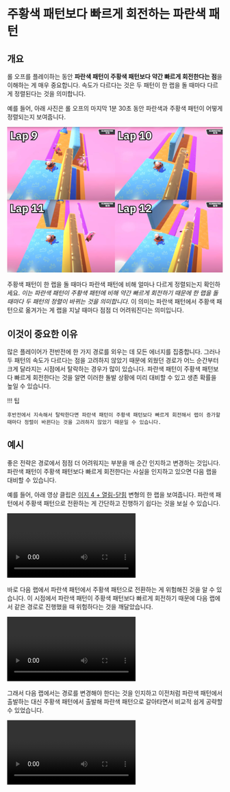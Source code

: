 # 주황색 패턴보다 빠르게 회전하는 파란색 패턴

## 개요

롤 오프를 플레이하는 동안 **파란색 패턴이 주황색 패턴보다 약간 빠르게 회전한다는 점**을 이해하는 게 매우 중요합니다. 속도가 다르다는 것은 두 패턴이 한 랩을 돌 때마다 다르게 정렬된다는 것을 의미합니다.

예를 들어, 아래 사진은 롤 오프의 마지막 1분 30초 동안 파란색과 주황색 패턴이 어떻게 정렬되는지 보여줍니다.

![Roll speed for last 4 laps](../images/getting-started/blue-spins-faster-than-orange/roll-speed-per-lap.jpg)

주황색 패턴이 한 랩을 돌 때마다 파란색 패턴에 비해 얼마나 다르게 정렬되는지 확인하세요. *이는 파란색 패턴이 주황색 패턴에 비해 약간 빠르게 회전하기 때문에 한 랩을 돌 때마다 두 패턴의 정렬이 바뀌는 것을 의미합니다.* 이 의미는 파란색 패턴에서 주황색 패턴으로 옮겨가는 게 랩을 지날 때마다 점점 더 어려워진다는 의미입니다.

## 이것이 중요한 이유

많은 플레이어가 전반전에 한 가지 경로를 외우는 데 모든 에너지를 집중합니다. 그러나 두 패턴의 속도가 다르다는 점을 고려하지 않았기 때문에 외웠던 경로가 어느 순간부터 크게 달라지는 시점에서 탈락하는 경우가 많이 있습니다. 파란색 패턴이 주황색 패턴보다 빠르게 회전한다는 것을 알면 이러한 돌발 상황에 미리 대비할 수 있고 생존 확률을 높일 수 있습니다.

!!! 팁

    후반전에서 지속해서 탈락한다면 파란색 패턴이 주황색 패턴보다 빠르게 회전해서 랩이 증가할 때마다 정렬이 바뀐다는 것을 고려하지 않았기 때문일 수 있습니다.

## 예시

좋은 전략은 경로에서 점점 더 어려워지는 부분을 매 순간 인지하고 변경하는 것입니다. 파란색 패턴이 주황색 패턴보다 빠르게 회전한다는 사실을 인지하고 있으면 다음 랩을 대비할 수 있습니다.

예를 들어, 아래 영상 클립은 [이지 4 + 열림-닫힘](../variations/easy-4-open-closed.md) 변형의 한 랩을 보여줍니다. 파란색 패턴에서 주황색 패턴으로 전환하는 게 간단하고 진행하기 쉽다는 것을 보실 수 있습니다.

<video controls>
  <source src="../../images/getting-started/blue-spins-faster-than-orange/easy-4-open-closed-lap7.mp4" type="video/mp4">
</video>

바로 다음 랩에서 파란색 패턴에서 주황색 패턴으로 전환하는 게 위험해진 것을 알 수 있습니다. 이 시점에서 파란색 패턴이 주황색 패턴보다 빠르게 회전하기 때문에 다음 랩에서 같은 경로로 진행했을 때 위험하다는 것을 깨달았습니다.

<video controls>
  <source src="../../images/getting-started/blue-spins-faster-than-orange/easy-4-open-closed-lap8.mp4" type="video/mp4">
</video>

그래서 다음 랩에서는 경로를 변경해야 한다는 것을 인지하고 이전처럼 파란색 패턴에서 출발하는 대신 주황색 패턴에서 출발해 파란색 패턴으로 갈아타면서 비교적 쉽게 공략할 수 있었습니다.

<video controls>
  <source src="../../images/getting-started/blue-spins-faster-than-orange/easy-4-open-closed-lap9.mp4" type="video/mp4">
</video>
